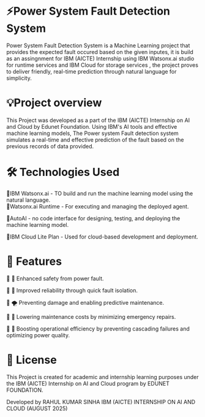 # ⚡Power System Fault Detection System

Power System Fault Detection System is a Machine Learning project that provides the expected fault occured based on the given inputes, it is build as an assingnment for IBM (AICTE) Internship using IBM Watsonx.ai studio for runtime services and IBM Cloud for storage services , the project proves to deliver friendly, real-time prediction through natural language for simplicity.

# 💡Project overview

This Project was developed as a part of the IBM (AICTE) Internship on AI and Cloud by Edunet Foundation. Using IBM's AI tools and effective machine learning models, The Power system Fault detection system simulates a real-time and effective prediction of the fault based on the previous records of data provided.

# 🛠️ Technologies Used

💠IBM Watsonx.ai - TO build and run the machine learning model using the natural language.                                                                                      
💠Watsonx.ai Runtime - For executing and managing the deployed agent.

💠AutoAI - no code interface for designing, testing, and deploying the machine learning model.

💠IBM Cloud Lite Plan - Used for cloud-based development and deployment.

# 🚀 Features

💠 🦺 Enhanced safety from power fault.

💠 🏃 Improved reliability through quick fault isolation.

💠 🌪️ Preventing damage and enabling predictive maintenance.

💠 💸 Lowering maintenance costs by minimizing emergency repairs.

💠 🔋 Boosting operational efficiency by preventing cascading failures and optimizing power quality.

# 🪪 License
This Project is created for academic and internship learning purposes under the IBM (AICTE) Internship on AI and Cloud program by EDUNET FOUNDATION.

Developed by RAHUL KUMAR SINHA
IBM (AICTE) INTERNSHIP ON AI AND CLOUD (AUGUST 2025)





